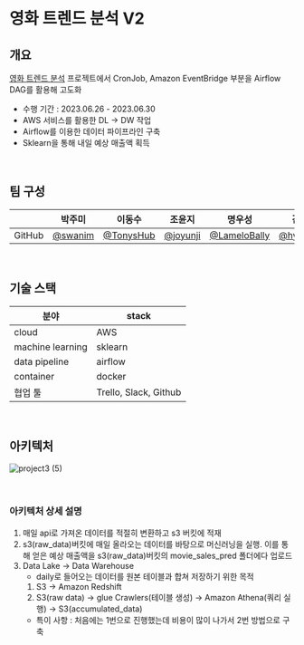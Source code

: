 # 영화 트렌드 분석 V2

## 개요

[영화 트렌드 분석](https://github.com/data-dev-course/project2-team2) 프로젝트에서 CronJob, Amazon EventBridge 부분을 Airflow DAG를 활용해 고도화

- 수행 기간 : 2023.06.26 - 2023.06.30
- AWS 서비스를 활용한 DL → DW 작업
- Airflow를 이용한 데이터 파이프라인 구축
- Sklearn을 통해 내일 예상 매출액 획득

<br/>

## 팀 구성
|    | 박주미 | 이동수 | 조윤지 | 명우성 | 김현지 |
| :---: | :---: | :---: | :---: | :---: |:---: |
|GitHub| [@swanim](https://github.com/swanim) | [@TonysHub](https://github.com/TonysHub) | [@joyunji](https://github.com/joyunji) | [@LameloBally](https://github.com/LameloBally) | [@hyeonji32](https://github.com/hyeonji32)


<br/>

## 기술 스택

| 분야 | stack |
| --- | --- |
| cloud | AWS |
| machine learning | sklearn |
| data pipeline | airflow |
| container | docker |
| 협업 툴 | Trello, Slack, Github |
<br/>

## 아키텍처
![project3 (5)](https://github.com/data-dev-course/project2-airflow/assets/64563859/c334f5e1-115e-4cfd-82b8-3c48cfd0941f)


<br/>

### 아키텍처 상세 설명

1. 매일 api로 가져온 데이터를 적절히 변환하고 s3 버킷에 적재
2. s3(raw_data)버킷에 매일 올라오는 데이터를 바탕으로 머신러닝을 실행. 이를 통해 얻은 예상 매출액을 s3(raw_data)버킷의 movie_sales_pred 폴더에다 업로드
3. Data Lake → Data Warehouse
    - daily로 들어오는 데이터를 원본 테이블과 합쳐 저장하기 위한 목적
    1. S3 → Amazon Redshift
    2. S3(raw data) → glue Crawlers(테이블 생성) → Amazon Athena(쿼리 실행) → S3(accumulated_data) 
    - 특이 사항 : 처음에는 1번으로 진행했는데 비용이 많이 나가서 2번 방법으로 구축